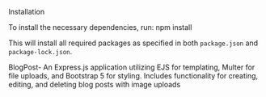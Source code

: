 Installation

To install the necessary dependencies, run: npm install

This will install all required packages as specified in both `package.json` and `package-lock.json`.

BlogPost-
An Express.js application utilizing EJS for templating, Multer for file uploads, and Bootstrap 5 for styling. Includes functionality for creating, editing, and deleting blog posts with image uploads

